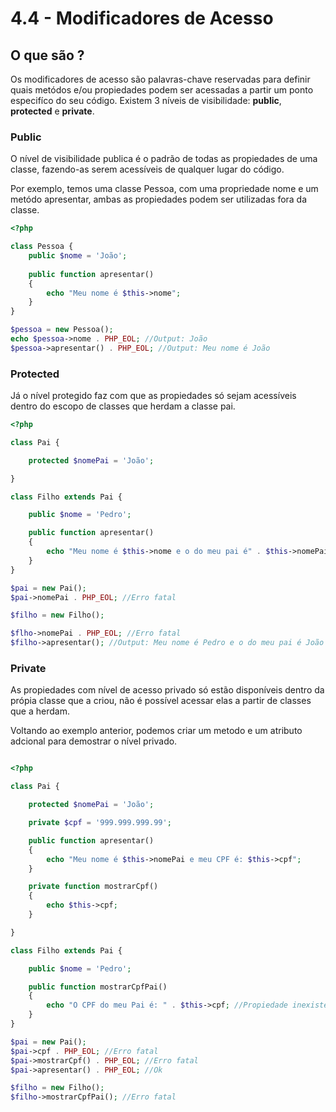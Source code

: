 # 4.4 - Modificadores de Acesso

## O que são ?

Os modificadores de acesso são palavras-chave reservadas para definir quais metódos e/ou
propiedades podem ser acessadas a partir um ponto especifíco do seu código. Existem 3 níveis de visibilidade: 
**public**, **protected** e **private**.


### Public

O nível de visibilidade publica é o padrão de todas as propiedades de uma classe, fazendo-as serem
acessíveis de qualquer lugar do código.

Por exemplo, temos uma classe Pessoa, com uma propriedade nome e um metódo apresentar,
ambas as propiedades podem ser utilizadas fora da classe.
```php
<?php

class Pessoa {
    public $nome = 'João';
    
    public function apresentar()
    {
        echo "Meu nome é $this->nome";
    }
}

$pessoa = new Pessoa();
echo $pessoa->nome . PHP_EOL; //Output: João
$pessoa->apresentar() . PHP_EOL; //Output: Meu nome é João
```

### Protected

Já o nível protegido faz com que as propiedades só sejam acessíveis dentro do escopo de classes que herdam a classe pai.


```php
<?php

class Pai {

    protected $nomePai = 'João';

}

class Filho extends Pai {

    public $nome = 'Pedro';

    public function apresentar()
    {
        echo "Meu nome é $this->nome e o do meu pai é" . $this->nomePai;
    }
}

$pai = new Pai();
$pai->nomePai . PHP_EOL; //Erro fatal

$filho = new Filho();

$flho->nomePai . PHP_EOL; //Erro fatal
$filho->apresentar(); //Output: Meu nome é Pedro e o do meu pai é João
```

### Private

As propiedades com nível de acesso privado só estão disponíveis dentro da própia classe que a criou, não é possível acessar elas a partir de classes que a herdam.

Voltando ao exemplo anterior, podemos criar um metodo e um atributo adcional para demostrar o nível privado.
```php

<?php

class Pai {

    protected $nomePai = 'João';

    private $cpf = '999.999.999.99';

    public function apresentar()
    {
        echo "Meu nome é $this->nomePai e meu CPF é: $this->cpf";
    }

    private function mostrarCpf()
    {
        echo $this->cpf;
    }

}

class Filho extends Pai {

    public $nome = 'Pedro';

    public function mostrarCpfPai()
    {
        echo "O CPF do meu Pai é: " . $this->cpf; //Propiedade inexistente
    }
}

$pai = new Pai();
$pai->cpf . PHP_EOL; //Erro fatal
$pai->mostrarCpf() . PHP_EOL; //Erro fatal
$pai->apresentar() . PHP_EOL; //Ok

$filho = new Filho();
$filho->mostrarCpfPai(); //Erro fatal
```
